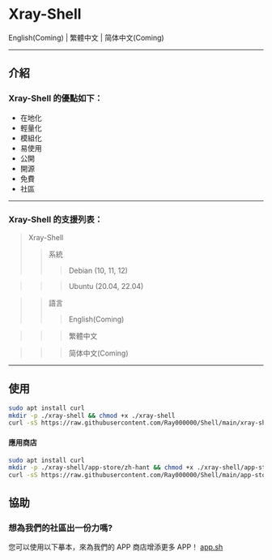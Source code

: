 # Xray-Shell
English(Coming) | 繁體中文 | 简体中文(Coming)
***

## 介紹
### Xray-Shell 的優點如下：
* 在地化
* 輕量化
* 模組化
* 易使用
* 公開
* 開源
* 免費
* 社區
***

### Xray-Shell 的支援列表：
>Xray-Shell
>>系統
>>>Debian (10, 11, 12)

>>>Ubuntu (20.04, 22.04)

>>語言
>>>English(Coming)

>>>繁體中文

>>>简体中文(Coming)

***

## 使用
```bash
sudo apt install curl
mkdir -p ./xray-shell && chmod +x ./xray-shell
curl -sS https://raw.githubusercontent.com/Ray000000/Shell/main/xray-shell.sh -o ./xray-shell/xray-shell.sh && chmod +x ./xray-shell/xray-shell.sh && ./xray-shell/xray-shell.sh
```
#### 應用商店
```bash
sudo apt install curl
mkdir -p ./xray-shell/app-store/zh-hant && chmod +x ./xray-shell/app-store/zh-hant
curl -sS https://raw.githubusercontent.com/Ray000000/Shell/main/app-store/zh-hant/store.sh -o ./xray-shell/app-store/zh-hant/store.sh && chmod +x ./xray-shell/app-store/zh-hant/store.sh && ./xray-shell/app-store/zh-hant/store.sh
```

## 協助
### 想為我們的社區出一份力嗎?
您可以使用以下摹本，來為我們的 APP 商店增添更多 APP！
[app.sh](/app.sh)
